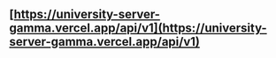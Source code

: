 ## [https://university-server-gamma.vercel.app/api/v1](https://university-server-gamma.vercel.app/api/v1)
